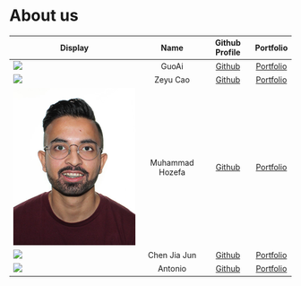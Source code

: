 # About us

Display | Name | Github Profile | Portfolio 
--------|:----:|:--------------:|:---------:
![](https://via.placeholder.com/100.png?text=Photo) | GuoAi | [Github](https://github.com/) | [Portfolio](./team/template.md)
![](https://via.placeholder.com/100.png?text=Photo) | Zeyu Cao | [Github](hhttps://github.com/Cao-Zeyu) | [Portfolio](./team/Cao-Zeyu.md)
![MuhammadPhoto](./displayPictures/MuhammadPhoto.jpg) | Muhammad Hozefa | [Github](https://github.com/MuhammadHoze) | [Portfolio](./team/muhammadhozefa.md)
![](https://via.placeholder.com/100.png?text=Photo) | Chen Jia Jun | [Github](https://github.com/iamchenjiajun) | [Portfolio](./team/iamchenjiajun.md)
![](https://via.placeholder.com/100.png?text=Photo) | Antonio | [Github](https://github.com/) | [Portfolio](./team/template.md)

